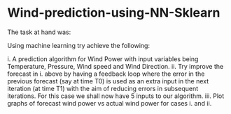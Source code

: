 # Wind-prediction-using-NN-Sklearn

The task at hand was:

Using machine learning try achieve the following:

i. A prediction algorithm for Wind Power with input variables being Temperature, Pressure, Wind speed and Wind Direction.
ii. Try improve the forecast in i. above by having a feedback loop where the error in the previous forecast (say at time T0) is used as an extra input in the next iteration (at time T1) with the aim of reducing errors in subsequent iterations. For this case we shall now have 5 inputs to our algorithm.
iii. Plot graphs of forecast wind power vs actual wind power for cases i. and ii.
